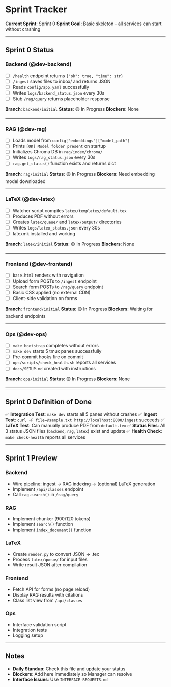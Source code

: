# Sprint Tracker

**Current Sprint**: Sprint 0
**Sprint Goal**: Basic skeleton - all services can start without crashing

---

## Sprint 0 Status

### Backend (@dev-backend)
- [ ] `/health` endpoint returns `{"ok": true, "time": str}`
- [ ] `/ingest` saves files to inbox/ and returns JSON
- [ ] Reads `config/app.yaml` successfully
- [ ] Writes `logs/backend_status.json` every 30s
- [ ] Stub `/rag/query` returns placeholder response

**Branch**: `backend/initial`
**Status**: 🟡 In Progress
**Blockers**: None

---

### RAG (@dev-rag)
- [ ] Loads model from `config["embeddings"]["model_path"]`
- [ ] Prints `[OK] Model folder present` on startup
- [ ] Initializes Chroma DB in `rag/index/chroma/`
- [ ] Writes `logs/rag_status.json` every 30s
- [ ] `rag.get_status()` function exists and returns dict

**Branch**: `rag/initial`
**Status**: 🟡 In Progress
**Blockers**: Need embedding model downloaded

---

### LaTeX (@dev-latex)
- [ ] Watcher script compiles `latex/templates/default.tex`
- [ ] Produces PDF without errors
- [ ] Creates `latex/queue/` and `latex/output/` directories
- [ ] Writes `logs/latex_status.json` every 30s
- [ ] latexmk installed and working

**Branch**: `latex/initial`
**Status**: 🟡 In Progress
**Blockers**: None

---

### Frontend (@dev-frontend)
- [ ] `base.html` renders with navigation
- [ ] Upload form POSTs to `/ingest` endpoint
- [ ] Search form POSTs to `/rag/query` endpoint
- [ ] Basic CSS applied (no external CDN)
- [ ] Client-side validation on forms

**Branch**: `frontend/initial`
**Status**: 🟡 In Progress
**Blockers**: Waiting for backend endpoints

---

### Ops (@dev-ops)
- [ ] `make bootstrap` completes without errors
- [ ] `make dev` starts 5 tmux panes successfully
- [ ] Pre-commit hooks fire on commit
- [ ] `ops/scripts/check_health.sh` reports all services
- [ ] `docs/SETUP.md` created with instructions

**Branch**: `ops/initial`
**Status**: 🟡 In Progress
**Blockers**: None

---

## Sprint 0 Definition of Done

✅ **Integration Test**: `make dev` starts all 5 panes without crashes
✅ **Ingest Test**: `curl -F file=@sample.txt http://localhost:8000/ingest` succeeds
✅ **LaTeX Test**: Can manually produce PDF from `default.tex`
✅ **Status Files**: All 3 status JSON files (`backend`, `rag`, `latex`) exist and update
✅ **Health Check**: `make check-health` reports all services

---

## Sprint 1 Preview

### Backend
- Wire pipeline: ingest → RAG indexing → (optional) LaTeX generation
- Implement `/api/classes` endpoint
- Call `rag.search()` in `/rag/query`

### RAG
- Implement chunker (900/120 tokens)
- Implement `search()` function
- Implement `index_document()` function

### LaTeX
- Create `render.py` to convert JSON → .tex
- Process `latex/queue/` for input files
- Write result JSON after compilation

### Frontend
- Fetch API for forms (no page reload)
- Display RAG results with citations
- Class list view from `/api/classes`

### Ops
- Interface validation script
- Integration tests
- Logging setup

---

## Notes

- **Daily Standup**: Check this file and update your status
- **Blockers**: Add here immediately so Manager can resolve
- **Interface Issues**: Use `INTERFACE-REQUESTS.md`

